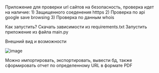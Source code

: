 Приложение для проверки url сайтов на безопасность, проверка идет на наличие:
    1) Защищенного соеденения htttps
    2) Проверка по api google save browsing
    3) Проверка по данным whois


    
Как запустить?
  Скачать зависимости из requirements.txt
  Запустить приложение из файла main.py


  
Внешний вид и возможности


  ![image](https://github.com/user-attachments/assets/3cc9ffdc-9c79-494b-8b11-d55a10029914)

  
Можно импортировать, экспортировать, вывести бд, также сформировать отчет по определенному URL в формате PDF 
  

  
